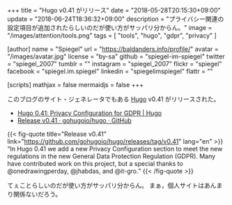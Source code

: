 +++
title = "Hugo v0.41 がリリース"
date = "2018-05-28T20:15:30+09:00"
update = "2018-06-24T18:36:32+09:00"
description = "プライバシー関連の設定項目が追加されたらしいのだが使い方がサッパリ分からん。"
image = "/images/attention/tools.png"
tags  = [ "tools", "hugo", "gdpr", "privacy" ]

[author]
  name      = "Spiegel"
  url       = "https://baldanders.info/profile/"
  avatar    = "/images/avatar.jpg"
  license   = "by-sa"
  github    = "spiegel-im-spiegel"
  twitter   = "spiegel_2007"
  tumblr    = ""
  instagram = "spiegel_2007"
  flickr    = "spiegel"
  facebook  = "spiegel.im.spiegel"
  linkedin  = "spiegelimspiegel"
  flattr    = ""

[scripts]
  mathjax = false
  mermaidjs = false
+++

このブログのサイト・ジェネレータでもある [Hugo] v0.41 がリリースされた。

- [Hugo 0.41: Privacy Configuration for GDPR | Hugo](https://gohugo.io/news/0.41-relnotes/)
- [Release v0.41 · gohugoio/hugo · GitHub](https://github.com/gohugoio/hugo/releases/tag/v0.41)

{{< fig-quote title="Release v0.41" link="https://github.com/gohugoio/hugo/releases/tag/v0.41" lang="en" >}}
<q>In Hugo 0.41 we add a new Privacy Configuration section to meet the new regulations in the new General Data Protection Regulation (GDPR). Many have contributed work on this project, but a special thanks to @onedrawingperday, @jhabdas, and @it-gro.</q>
{{< /fig-quote >}}

てぇことらしいのだが使い方がサッパリ分からん。
まぁ，個人サイトはあんまり関係ないだろう。

[Hugo]: https://gohugo.io/ "The world’s fastest framework for building websites | Hugo"
